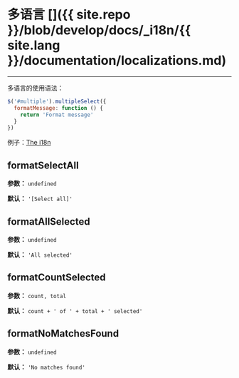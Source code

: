 # 多语言 []({{ site.repo }}/blob/develop/docs/_i18n/{{ site.lang }}/documentation/localizations.md)

---

多语言的使用语法：

```js
$('#multiple').multipleSelect({
  formatMessage: function () {
    return 'Format message'
  }
})
```

例子：[The i18n](../examples/#i18n.html)

## formatSelectAll

**参数：** `undefined`

**默认：** `'[Select all]'`

## formatAllSelected

**参数：** `undefined`

**默认：** `'All selected'`

## formatCountSelected

**参数：** `count, total`

**默认：** `count + ' of ' + total + ' selected'`

## formatNoMatchesFound

**参数：** `undefined`

**默认：** `'No matches found'`
